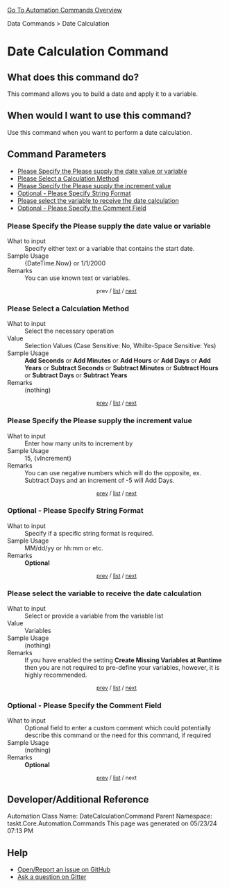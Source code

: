 <!--TITLE: Date Calculation Command -->
<!-- SUBTITLE: a command in the Data Commands group. -->
[Go To Automation Commands Overview](/automation-commands.md)


Data Commands &gt; Date Calculation


# Date Calculation Command


## What does this command do?
This command allows you to build a date and apply it to a variable.


## When would I want to use this command?
Use this command when you want to perform a date calculation.


<a id="param_list"></a>
## Command Parameters
- [Please Specify the Please supply the date value or variable](#param_0)
- [Please Select a Calculation Method](#param_1)
- [Please Specify the Please supply the increment value](#param_2)
- [Optional - Please Specify String Format](#param_3)
- [Please select the variable to receive the date calculation](#param_4)
- [Optional - Please Specify the Comment Field](#param_5)


<a id="param_0"></a>
### Please Specify the Please supply the date value or variable


<dl>
<dt>What to input</dt><dd>Specify either text or a variable that contains the start date.</dd>
<dt>Sample Usage</dt><dd>{DateTime.Now} or 1/1/2000</dd>
<dt>Remarks</dt><dd>You can use known text or variables.</dd>
</dl>




<div style="font-size: 90%; text-align: center">


prev / [list](#param_list) / [next](#param_1)


</div>


<a id="param_1"></a>
### Please Select a Calculation Method


<dl>
<dt>What to input</dt><dd>Select the necessary operation</dd>
<dt>Value</dt><dd>Selection Values (Case Sensitive: No, Whilte-Space Sensitive: Yes)</dd>
<dt>Sample Usage</dt><dd><strong>Add Seconds</strong> or  <strong>Add Minutes</strong> or  <strong>Add Hours</strong> or  <strong>Add Days</strong> or  <strong>Add Years</strong> or  <strong>Subtract Seconds</strong> or  <strong>Subtract Minutes</strong> or  <strong>Subtract Hours</strong> or  <strong>Subtract Days</strong> or  <strong>Subtract Years</strong></dd>
<dt>Remarks</dt><dd>(nothing)</dd>
</dl>




<div style="font-size: 90%; text-align: center">


[prev](#param_1) / [list](#param_list) / [next](#param_2)


</div>


<a id="param_2"></a>
### Please Specify the Please supply the increment value


<dl>
<dt>What to input</dt><dd>Enter how many units to increment by</dd>
<dt>Sample Usage</dt><dd>15, {vIncrement}</dd>
<dt>Remarks</dt><dd>You can use negative numbers which will do the opposite, ex. Subtract Days and an increment of -5 will Add Days.</dd>
</dl>




<div style="font-size: 90%; text-align: center">


[prev](#param_2) / [list](#param_list) / [next](#param_3)


</div>


<a id="param_3"></a>
### Optional - Please Specify String Format


<dl>
<dt>What to input</dt><dd>Specify if a specific string format is required.</dd>
<dt>Sample Usage</dt><dd>MM/dd/yy or hh:mm or etc.</dd>
<dt>Remarks</dt><dd><strong>Optional</strong><br></dd>
</dl>




<div style="font-size: 90%; text-align: center">


[prev](#param_3) / [list](#param_list) / [next](#param_4)


</div>


<a id="param_4"></a>
### Please select the variable to receive the date calculation


<dl>
<dt>What to input</dt><dd>Select or provide a variable from the variable list</dd>
<dt>Value</dt><dd>Variables</dd>
<dt>Sample Usage</dt><dd>(nothing)</dd>
<dt>Remarks</dt><dd>If you have enabled the setting <strong>Create Missing Variables at Runtime</strong> then you are not required to pre-define your variables, however, it is highly recommended.</dd>
</dl>




<div style="font-size: 90%; text-align: center">


[prev](#param_4) / [list](#param_list) / [next](#param_5)


</div>


<a id="param_5"></a>
### Optional - Please Specify the Comment Field


<dl>
<dt>What to input</dt><dd>Optional field to enter a custom comment which could potentially describe this command or the need for this command, if required</dd>
<dt>Sample Usage</dt><dd>(nothing)</dd>
<dt>Remarks</dt><dd><strong>Optional</strong><br></dd>
</dl>




<div style="font-size: 90%; text-align: center">


[prev](#param_5) / [list](#param_list) / next


</div>


## Developer/Additional Reference
Automation Class Name: DateCalculationCommand
Parent Namespace: taskt.Core.Automation.Commands
This page was generated on 05/23/24 07:13 PM


## Help
- [Open/Report an issue on GitHub](https://github.com/rcktrncn/taskt/issues/new)
- [Ask a question on Gitter](https://gitter.im/taskt-rpa/Lobby)
